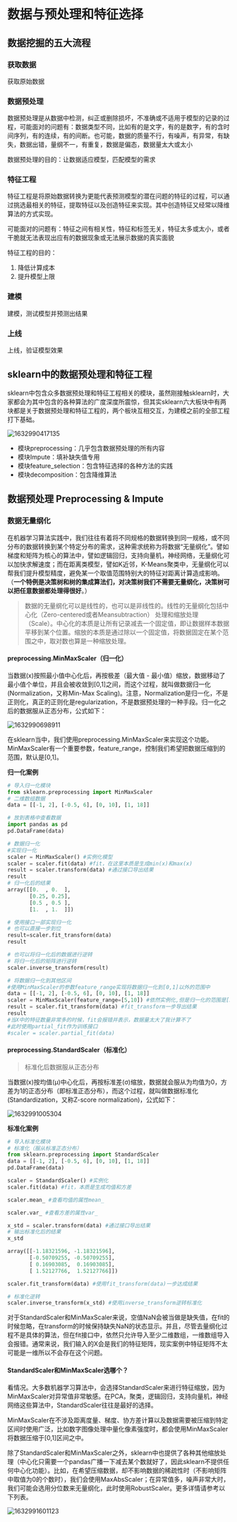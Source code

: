 # 数据与预处理和特征选择

## 数据挖掘的五大流程

### 获取数据

获取原始数据

### 数据预处理

数据预处理是从数据中检测，纠正或删除损坏，不准确或不适用于模型的记录的过程，可能面对的问题有：数据类型不同，比如有的是文字，有的是数字，有的含时间序列，有的连续，有的间断。也可能，数据的质量不行，有噪声，有异常，有缺失，数据出错，量纲不一，有重复，数据是偏态，数据量太大或太小

数据预处理的目的：让数据适应模型，匹配模型的需求

### 特征工程

特征工程是将原始数据转换为更能代表预测模型的潜在问题的特征的过程，可以通过挑选最相关的特征，提取特征以及创造特征来实现。其中创造特征又经常以降维算法的方式实现。

可能面对的问题有：特征之间有相关性，特征和标签无关，特征太多或太小，或者干脆就无法表现出应有的数据现象或无法展示数据的真实面貌

特征工程的目的：

1. 降低计算成本
2. 提升模型上限

### 建模

建模，测试模型并预测出结果

### 上线

上线，验证模型效果

## sklearn中的数据预处理和特征工程

sklearn中包含众多数据预处理和特征工程相关的模块，虽然刚接触sklearn时，大家都会为其中包含的各种算法的广度深度所震惊，但其实sklearn六大板块中有两块都是关于数据预处理和特征工程的，两个板块互相交互，为建模之前的全部工程打下基础。

![1632990417135](C:\Users\MrR\AppData\Roaming\Typora\typora-user-images\1632990417135.png)

- 模块preprocessing：几乎包含数据预处理的所有内容
- 模块Impute：填补缺失值专用
- 模块feature_selection：包含特征选择的各种方法的实践
- 模块decomposition：包含降维算法

## 数据预处理 Preprocessing & Impute

### 数据无量纲化

在机器学习算法实践中，我们往往有着将不同规格的数据转换到同一规格，或不同分布的数据转换到某个特定分布的需求，这种需求统称为将数据“无量纲化”。譬如梯度和矩阵为核心的算法中，譬如逻辑回归，支持向量机，神经网络，无量纲化可以加快求解速度；而在距离类模型，譬如K近邻，K-Means聚类中，无量纲化可以帮我们提升模型精度，避免某一个取值范围特别大的特征对距离计算造成影响。（**一个特例是决策树和树的集成算法们，对决策树我们不需要无量纲化，决策树可以把任意数据都处理得很好**。）

> 数据的无量纲化可以是线性的，也可以是非线性的。线性的无量纲化包括中心化（Zero-centered或者Meansubtraction）
> 处理和缩放处理（Scale）。中心化的本质是让所有记录减去一个固定值，即让数据样本数据平移到某个位置。缩放的本质是通过除以一个固定值，将数据固定在某个范围之中，取对数也算是一种缩放处理。

#### preprocessing.MinMaxScaler（归一化）

当数据(x)按照最小值中心化后，再按极差（最大值 - 最小值）缩放，数据移动了最小值个单位，并且会被收敛到[0,1]之间，而这个过程，就叫做数据归一化(Normalization，又称Min-Max Scaling)。注意，Normalization是归一化，不是正则化，真正的正则化是regularization，不是数据预处理的一种手段。归一化之后的数据服从正态分布，公式如下：

![1632990698911](C:\Users\MrR\AppData\Roaming\Typora\typora-user-images\1632990698911.png)

在sklearn当中，我们使用preprocessing.MinMaxScaler来实现这个功能。MinMaxScaler有一个重要参数，feature_range，控制我们希望把数据压缩到的范围，默认是[0,1]。

**归一化案例**

~~~ python
# 导入归一化模块
from sklearn.preprocessing import MinMaxScaler
# 二维数组数据
data = [[-1, 2], [-0.5, 6], [0, 10], [1, 18]]

# 放到表格中查看数据
import pandas as pd
pd.DataFrame(data)

# 数据归一化
#实现归一化
scaler = MinMaxScaler() #实例化模型
scaler = scaler.fit(data) #fit，在这里本质是生成min(x)和max(x)
result = scaler.transform(data) #通过接口导出结果
result
# 归一化后的结果
array([[0.  , 0.  ],
       [0.25, 0.25],
       [0.5 , 0.5 ],
       [1.  , 1.  ]])

# 使用接口一部实现归一化
# 也可以直接一步到位
result=scaler.fit_transform(data)
result

# 也可以将归一化后的数据进行逆转
# 将归一化后的矩阵进行逆转
scaler.inverse_transform(result)

# 将数据归一化到其他区间
#使用MinMaxScaler的参数feature_range实现将数据归一化到[0,1]以外的范围中
data = [[-1, 2], [-0.5, 6], [0, 10], [1, 18]]
scaler = MinMaxScaler(feature_range=[5,10]) #依然实例化,但是归一化的范围是[5 10]
result = scaler.fit_transform(data) #fit_transform一步导出结果
result
#当X中的特征数量非常多的时候，fit会报错并表示，数据量太大了我计算不了
#此时使用partial_fit作为训练接口
#scaler = scaler.partial_fit(data)
~~~

#### preprocessing.StandardScaler（标准化）

> 标准化后数据服从正态分布

当数据(x)按均值(μ)中心化后，再按标准差(σ)缩放，数据就会服从为均值为0，方差为1的正态分布（即标准正态分布），而这个过程，就叫做数据标准化(Standardization，又称Z-score normalization)，公式如下：

![1632991005304](C:\Users\MrR\AppData\Roaming\Typora\typora-user-images\1632991005304.png)

**标准化案例**

~~~ python
# 导入标准化模块
# 标准化（服从标准正态分布）
from sklearn.preprocessing import StandardScaler
data = [[-1, 2], [-0.5, 6], [0, 10], [1, 18]]
pd.DataFrame(data)

scaler = StandardScaler() #实例化
scaler.fit(data) #fit，本质是生成均值和方差

scaler.mean_ #查看均值的属性mean_

scaler.var_ #查看方差的属性var_

x_std = scaler.transform(data) #通过接口导出结果
# 输出标准化后的结果
x_std

array([[-1.18321596, -1.18321596],
       [-0.50709255, -0.50709255],
       [ 0.16903085,  0.16903085],
       [ 1.52127766,  1.52127766]])

scaler.fit_transform(data) #使用fit_transform(data)一步达成结果

# 标准化逆转
scaler.inverse_transform(x_std) #使用inverse_transform逆转标准化
~~~

对于StandardScaler和MinMaxScaler来说，空值NaN会被当做是缺失值，在fit的时候忽略，在transform的时候保持缺失NaN的状态显示。并且，尽管去量纲化过程不是具体的算法，但在fit接口中，依然只允许导入至少二维数组，一维数组导入会报错。通常来说，我们输入的X会是我们的特征矩阵，现实案例中特征矩阵不太可能是一维所以不会存在这个问题。

#### StandardScaler和MinMaxScaler选哪个？

看情况。大多数机器学习算法中，会选择StandardScaler来进行特征缩放，因为MinMaxScaler对异常值非常敏感。在PCA，聚类，逻辑回归，支持向量机，神经网络这些算法中，StandardScaler往往是最好的选择。

MinMaxScaler在不涉及距离度量、梯度、协方差计算以及数据需要被压缩到特定区间时使用广泛，比如数字图像处理中量化像素强度时，都会使用MinMaxScaler将数据压缩于[0,1]区间之中。

除了StandardScaler和MinMaxScaler之外，sklearn中也提供了各种其他缩放处理（中心化只需要一个pandas广播一下减去某个数就好了，因此sklearn不提供任何中心化功能）。比如，在希望压缩数据，却不影响数据的稀疏性时（不影响矩阵中取值为0的个数时），我们会使用MaxAbsScaler；在异常值多，噪声非常大时，我们可能会选用分位数来无量纲化，此时使用RobustScaler。更多详情请参考以下列表。

![1632991601123](C:\Users\MrR\AppData\Roaming\Typora\typora-user-images\1632991601123.png)